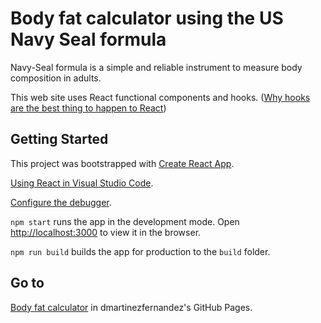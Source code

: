 # Body fat calculator using the US Navy Seal formula

Navy-Seal formula is a simple and reliable instrument to measure body composition in adults.

This web site uses React functional components and hooks. ([Why hooks are the best thing to happen to React](https://stackoverflow.blog/2021/10/20/why-hooks-are-the-best-thing-to-happen-to-react/))

## Getting Started

This project was bootstrapped with [Create React App](https://github.com/facebook/create-react-app).

[Using React in Visual Studio Code](https://code.visualstudio.com/docs/nodejs/reactjs-tutorial).

[Configure the debugger](https://code.visualstudio.com/docs/nodejs/reactjs-tutorial#_configure-the-debugger).

`npm start` runs the app in the development mode. Open [http://localhost:3000](http://localhost:3000) to view it in the browser.

`npm run build` builds the app for production to the `build` folder.

## Go to

[Body fat calculator](https://dmartinezfernandez.github.io/body-fat/) in dmartinezfernandez's GitHub Pages.
